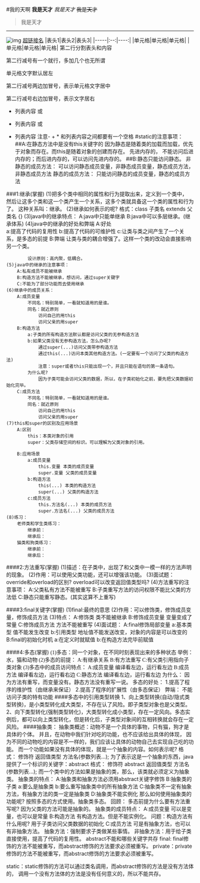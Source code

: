 #我的天啊
**我是天才**
*我是天才*
~~我是天才~~
>我是天才
***
![img]()
[超链接名](地址)
|表头1|表头2|表头3|
|-----|:--:|----:|
|单元格|单元格|单元格|
|单元格|单元格|单元格|
第二行分割表头和内容

第二行减号有一个就行，多加几个也无所谓

单元格文字默认居左

第二行减号两边加冒号，表示单元格文字居中

第二行减号右边加冒号，表示文字居右
- 列表内容
或

+ 列表内容
或

* 列表内容
注意- + * 和列表内容之间都要有一个空格
#static的注意事项：
##A:在静态方法中是没有this关键字的
			因为静态是随着类的加载而加载，优先于对象而存在。而this是随着对象的创建而存在。
			先进内存的， 不能访问后进内存的；而后进内存的，可以访问先进内存的。
##B:静态只能访问静态。
			非静态的成员方法：
				可以访问静态成员变量，非静态成员变量，静态成员方法，非静态成员方法
			静态的成员方法：
				只能访问静态的成员变量，静态的成员方法
   
###1:继承(掌握)
	(1)把多个类中相同的属性和行为提取出来，定义到一个类中，
	   然后让这多个类和这一个类产生一个关系，这多个类就具备这一个类的属性和行为了。
	   这种关系叫：继承。
	(2)继承如何表示的呢?
		格式：class 子类名 extends 父类名 {}
	(3)java中的继承特点：
		A:java中只能单继承
		B:java中可以多层继承。(继承体系)
	(4)java中的继承的好处和弊端
		A:好处	
			a:提高了代码的复用性
			b:提高了代码的可维护性
			c:让类与类之间产生了一个关系，是多态的前提
		B:弊端
			让类与类的耦合增强了。这样一个类的改动会直接影响另一个类。

			设计原则：高内聚，低耦合。
	(5)java中的继承的注意事项：
		A:私有成员不能被继承
		B:构造方法不能被继承，想访问，通过super关键字
		C:不能为了部分功能而去使用继承
	(6)继承中的成员关系：
		A:成员变量
			不同名：特别简单，一看就知道用的是谁。
			同名：就近原则
				访问自己的用this
				访问父亲的用super
		B:构造方法
			a:子类的所有构造方法默认都是访问父类的无参构造方法
			b:如果父类没有无参构造方法，怎么办呢?
				通过super(...)访问父类带参构造方法
				通过this(...)访问本类其他构造方法。(一定要有一个访问了父类的构造方法)
				注意：super或者this只能出现一个，并且只能在语句的第一条语句。
			为什么呢?
				因为子类可能会访问父类的数据，所以，在子类初始化之前，要先把父类数据初始化完毕。
		C:成员方法
			不同名：特别简单，一看就知道用的是谁。
			同名：就近原则
				访问自己的用this
				访问父亲的用super
	(7)this和super的区别及应用场景
		A:区别
			this：本类对象的引用
			super：父类存储空间的标识。可以理解为父类对象的引用。

		B:应用场景
			a:成员变量
				this.变量 本类的成员变量
				super.变量 父类的成员变量
			b:构造方法
				this(...) 本类的构造方法
				super(...) 父类的构造方法
			c:成员方法
				this.方法名(...) 本类的成员方法
				super.方法名(...) 父类的成员方法
	(8)练习：
		老师类和学生类练习：
			继承前：
			继承后：
		猫类和狗类练习：
			继承前：
			继承后：

####2:方法重写(掌握)
	(1)描述：在子类中，出现了和父类中一模一样的方法声明的现象。
	(2)作用：可以使用父类功能，还可以增强该功能。
	(3)面试题：
		override和overload的区别?
		overload可以改变返回值类型吗?
	(4)方法重写的注意事项：
		A:父类私有方法不能被重写
		B:子类重写方法的访问权限不能比父类的方法低
		C:静态只能重写静态。(其实这算不上重写)

####3:final关键字(掌握)
	(1)final:最终的意思
	(2)作用：可以修饰类，修饰成员变量，修饰成员方法
	(3)特点：
		A:修饰类 类不能被继承
		B:修饰成员变量 变量变成了常量
		C:修饰成员方法 方法不能被重写
	(4)面试题：
		A:final修饰局部变量
			a:基本类型 值不能发生改变
			b:引用类型 地址值不能发送改变，对象的内容是可以改变的
		B:final的初始化时机
			a:在定义时就赋值
			b:在构造方法完毕前赋值

####4:多态(掌握)
<font face="楷体">(1)多态：同一个对象，在不同时刻表现出来的多种状态
		举例：水，猫和动物
	(2)多态的前提：
		A:有继承关系
		B:有方法重写
		C:有父类引用指向子类对象
	(3)多态中的成员访问特点：
		A:成员变量
			编译看左边，运行看左边
		B:成员方法
			编译看左边，运行看右边
		C:静态方法
			编译看左边，运行看左边
		为什么：
			因为方法有重写，而变量没有。静态方法没有重写一说。            </font>
多态的好处：
1.提高了程序的维护性（由继承来保证）
2.提高了程序的扩展性（由多态保证）
弊端：
不能访问子类的特有功能
####多态中的引用类型转换
1、向上类型转换(自动/隐式类型转换)，是小类型转化成大类型，不存在认了风险。即子类型对象也是父类型。
2、向下类型转化(强制类型转化)，大类型转化成小类型，存在一定风向。多态实例后，都可以向上类型转化，但是转化后，子类型对象间的互相转换就会存在一定风险。
####抽象类：
抽象类概述：动物不是一个具体的事物，只有猫，狗才是具体的个体。
				并且，在动物中我们针对吃的功能，也不应该给出具体的体现，
				因为不同的动物吃的内容是不一样的，我们应该让具体的动物自己去实现自己吃的功能。
				而一个功能如果没有具体的体现，就是一个抽象的内容。如何表示呢?
				格式：
					修饰符 返回值类型 方法名(参数列表...);
				为了表示这是一个抽象的东西，java提供了一个标识的关键字：abstract
				格式：
					修饰符 abstract 返回值类型 方法名(参数列表...);
				而一个类中的方法如果是抽象的类，那么，该类就必须定义为抽象类。
	抽象类的特点：
		A:抽象类和抽象方法必须用abstract关键字修饰
		B:抽象类的子类
			a:要么是抽象类
			b:要么重写抽象类中的所有抽象方法
		C:抽象类不一定有抽象方法，有抽象方法的类一定是抽象类
		D:抽象类不能实例化
			那么如何使用抽象类的功能呢?
			按照多态的方式使用。抽象类多态。
	回顾：
		多态前提为什么要有方法重写呢?
			因为父类的方法可能是抽象的。
		抽象类的成员特点：
		A:成员变量
			可以是变量，也可以是常量
		B:构造方法
			有构造方法。但是不能实例化。
			问题：构造方法有什么用呢?
				用于子类访问父类数据的初始化
		C:成员方法
			可是有抽象方法，也可以有非抽象方法。
			抽象方法：强制要求子类做某些事情。
			非抽象方法：用于给子类直接使用，提高了代码的复用性。
abstract不能和哪些关键字共存
		final: final修饰的方法不能被重写，而abstract修饰的方法要求必须被重写。
		private：private修饰的方法不能被重写，而abstract修饰的方法要求必须被重写。
	
static：static修饰的方法可以通过类名调用，而abstract修饰的方法是没有方法体的，
调用一个没有方法体的方法是没有任何意义的，所以不能共存。